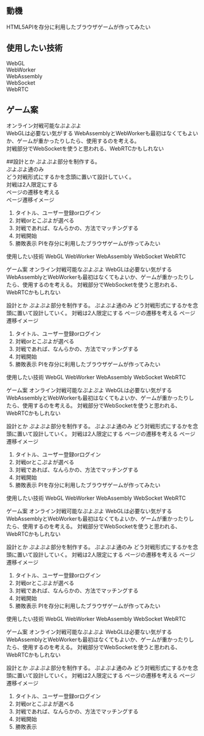 ## 動機
HTML5APIを存分に利用したブラウザゲームが作ってみたい

## 使用したい技術
WebGL  
WebWorker  
WebAssembly  
WebSocket  
WebRTC  

## ゲーム案
オンライン対戦可能なぷよぷよ  
WebGLは必要ない気がする
WebAssemblyとWebWorkerも最初はなくてもよいか、ゲームが重かったりしたら、使用するのを考える。  
対戦部分でWebSocketを使うと思われる、WebRTCかもしれない  

##設計とか
ぷよぷよ部分を制作する。  
ぷよぷよ通のみ  
どう対戦形式にするかを念頭に置いて設計していく。   
対戦は2人限定にする  
ページの遷移を考える  
ページ遷移イメージ  
1. タイトル、ユーザー登録orログイン
2. 対戦orとこぷよが選べる
3. 対戦であれば、なんらかの、方法でマッチングする
4. 対戦開始
5. 勝敗表示
PIを存分に利用したブラウザゲームが作ってみたい

使用したい技術
WebGL
WebWorker
WebAssembly
WebSocket
WebRTC

ゲーム案
オンライン対戦可能なぷよぷよ
WebGLは必要ない気がする
WebAssemblyとWebWorkerも最初はなくてもよいか、ゲームが重かったりしたら、使用するのを考える。
対戦部分でWebSocketを使うと思われる、WebRTCかもしれない

設計とか
ぷよぷよ部分を制作する。
ぷよぷよ通のみ
どう対戦形式にするかを念頭に置いて設計していく。
対戦は2人限定にする
ページの遷移を考える
ページ遷移イメージ
1. タイトル、ユーザー登録orログイン
2. 対戦orとこぷよが選べる
3. 対戦であれば、なんらかの、方法でマッチングする
4. 対戦開始
5. 勝敗表示
PIを存分に利用したブラウザゲームが作ってみたい

使用したい技術
WebGL
WebWorker
WebAssembly
WebSocket
WebRTC

ゲーム案
オンライン対戦可能なぷよぷよ
WebGLは必要ない気がする
WebAssemblyとWebWorkerも最初はなくてもよいか、ゲームが重かったりしたら、使用するのを考える。
対戦部分でWebSocketを使うと思われる、WebRTCかもしれない

設計とか
ぷよぷよ部分を制作する。
ぷよぷよ通のみ
どう対戦形式にするかを念頭に置いて設計していく。
対戦は2人限定にする
ページの遷移を考える
ページ遷移イメージ
1. タイトル、ユーザー登録orログイン
2. 対戦orとこぷよが選べる
3. 対戦であれば、なんらかの、方法でマッチングする
4. 対戦開始
5. 勝敗表示
PIを存分に利用したブラウザゲームが作ってみたい

使用したい技術
WebGL
WebWorker
WebAssembly
WebSocket
WebRTC

ゲーム案
オンライン対戦可能なぷよぷよ
WebGLは必要ない気がする
WebAssemblyとWebWorkerも最初はなくてもよいか、ゲームが重かったりしたら、使用するのを考える。
対戦部分でWebSocketを使うと思われる、WebRTCかもしれない

設計とか
ぷよぷよ部分を制作する。
ぷよぷよ通のみ
どう対戦形式にするかを念頭に置いて設計していく。
対戦は2人限定にする
ページの遷移を考える
ページ遷移イメージ
1. タイトル、ユーザー登録orログイン
2. 対戦orとこぷよが選べる
3. 対戦であれば、なんらかの、方法でマッチングする
4. 対戦開始
5. 勝敗表示
PIを存分に利用したブラウザゲームが作ってみたい

使用したい技術
WebGL
WebWorker
WebAssembly
WebSocket
WebRTC

ゲーム案
オンライン対戦可能なぷよぷよ
WebGLは必要ない気がする
WebAssemblyとWebWorkerも最初はなくてもよいか、ゲームが重かったりしたら、使用するのを考える。
対戦部分でWebSocketを使うと思われる、WebRTCかもしれない

設計とか
ぷよぷよ部分を制作する。
ぷよぷよ通のみ
どう対戦形式にするかを念頭に置いて設計していく。
対戦は2人限定にする
ページの遷移を考える
ページ遷移イメージ
1. タイトル、ユーザー登録orログイン
2. 対戦orとこぷよが選べる
3. 対戦であれば、なんらかの、方法でマッチングする
4. 対戦開始
5. 勝敗表示

